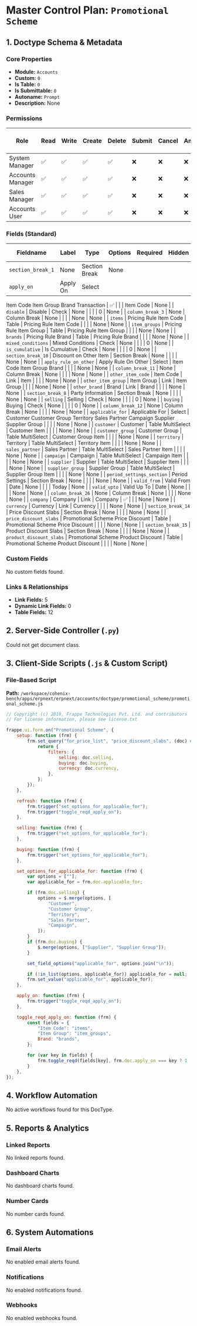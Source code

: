 # Master Control Plan: `Promotional Scheme`

## 1. Doctype Schema & Metadata

### Core Properties
- **Module:** `Accounts`
- **Custom:** `0`
- **Is Table:** `0`
- **Is Submittable:** `0`
- **Autoname:** `Prompt`
- **Description:** None

### Permissions
| Role | Read | Write | Create | Delete | Submit | Cancel | Amend | Report | Import | Export | Print | Email | Share | Set User Perms |
|---|---|---|---|---|---|---|---|---|---|---|---|---|---|---|
| System Manager | ✅ | ✅ | ✅ | ✅ | ❌ | ❌ | ❌ | ✅ | ❌ | ✅ | ✅ | ✅ | ✅ | ❌ |
| Accounts Manager | ✅ | ✅ | ✅ | ✅ | ❌ | ❌ | ❌ | ✅ | ❌ | ✅ | ✅ | ✅ | ✅ | ❌ |
| Sales Manager | ✅ | ✅ | ✅ | ✅ | ❌ | ❌ | ❌ | ✅ | ❌ | ✅ | ✅ | ✅ | ✅ | ❌ |
| Accounts User | ✅ | ✅ | ✅ | ✅ | ❌ | ❌ | ❌ | ✅ | ❌ | ✅ | ✅ | ✅ | ✅ | ❌ |


### Fields (Standard)
| Fieldname | Label | Type | Options | Required | Hidden | Read Only | Default | Description |
|---|---|---|---|---|---|---|---|---|
| `section_break_1` | None | Section Break | None |  |  |  | None | None |
| `apply_on` | Apply On | Select | 
Item Code
Item Group
Brand
Transaction | ✅ |  |  | Item Code | None |
| `disable` | Disable | Check | None |  |  |  | 0 | None |
| `column_break_3` | None | Column Break | None |  |  |  | None | None |
| `items` | Pricing Rule Item Code | Table | Pricing Rule Item Code |  |  |  | None | None |
| `item_groups` | Pricing Rule Item Group | Table | Pricing Rule Item Group |  |  |  | None | None |
| `brands` | Pricing Rule Brand | Table | Pricing Rule Brand |  |  |  | None | None |
| `mixed_conditions` | Mixed Conditions | Check | None |  |  |  | 0 | None |
| `is_cumulative` | Is Cumulative | Check | None |  |  |  | 0 | None |
| `section_break_10` | Discount on Other Item | Section Break | None |  |  |  | None | None |
| `apply_rule_on_other` | Apply Rule On Other | Select | 
Item Code
Item Group
Brand |  |  |  | None | None |
| `column_break_11` | None | Column Break | None |  |  |  | None | None |
| `other_item_code` | Item Code | Link | Item |  |  |  | None | None |
| `other_item_group` | Item Group | Link | Item Group |  |  |  | None | None |
| `other_brand` | Brand | Link | Brand |  |  |  | None | None |
| `section_break_8` | Party Information | Section Break | None |  |  |  | None | None |
| `selling` | Selling | Check | None |  |  |  | 0 | None |
| `buying` | Buying | Check | None |  |  |  | 0 | None |
| `column_break_12` | None | Column Break | None |  |  |  | None | None |
| `applicable_for` | Applicable For | Select | 
Customer
Customer Group
Territory
Sales Partner
Campaign
Supplier
Supplier Group |  |  |  | None | None |
| `customer` | Customer | Table MultiSelect | Customer Item |  |  |  | None | None |
| `customer_group` | Customer Group | Table MultiSelect | Customer Group Item |  |  |  | None | None |
| `territory` | Territory | Table MultiSelect | Territory Item |  |  |  | None | None |
| `sales_partner` | Sales Partner | Table MultiSelect | Sales Partner Item |  |  |  | None | None |
| `campaign` | Campaign | Table MultiSelect | Campaign Item |  |  |  | None | None |
| `supplier` | Supplier | Table MultiSelect | Supplier Item |  |  |  | None | None |
| `supplier_group` | Supplier Group | Table MultiSelect | Supplier Group Item |  |  |  | None | None |
| `period_settings_section` | Period Settings | Section Break | None |  |  |  | None | None |
| `valid_from` | Valid From | Date | None |  |  |  | Today | None |
| `valid_upto` | Valid Up To | Date | None |  |  |  | None | None |
| `column_break_26` | None | Column Break | None |  |  |  | None | None |
| `company` | Company | Link | Company | ✅ |  |  | None | None |
| `currency` | Currency | Link | Currency |  |  |  | None | None |
| `section_break_14` | Price Discount Slabs | Section Break | None |  |  |  | None | None |
| `price_discount_slabs` | Promotional Scheme Price Discount | Table | Promotional Scheme Price Discount |  |  |  | None | None |
| `section_break_15` | Product Discount Slabs | Section Break | None |  |  |  | None | None |
| `product_discount_slabs` | Promotional Scheme Product Discount | Table | Promotional Scheme Product Discount |  |  |  | None | None |


### Custom Fields
No custom fields found.


### Links & Relationships
- **Link Fields:** 5
- **Dynamic Link Fields:** 0
- **Table Fields:** 12

## 2. Server-Side Controller (`.py`)
Could not get document class.


## 3. Client-Side Scripts (`.js` & Custom Script)
### File-Based Script
**Path:** `/workspace/cohenix-bench/apps/erpnext/erpnext/accounts/doctype/promotional_scheme/promotional_scheme.js`
```javascript
// Copyright (c) 2019, Frappe Technologies Pvt. Ltd. and contributors
// For license information, please see license.txt

frappe.ui.form.on("Promotional Scheme", {
	setup: function (frm) {
		frm.set_query("for_price_list", "price_discount_slabs", (doc) => {
			return {
				filters: {
					selling: doc.selling,
					buying: doc.buying,
					currency: doc.currency,
				},
			};
		});
	},

	refresh: function (frm) {
		frm.trigger("set_options_for_applicable_for");
		frm.trigger("toggle_reqd_apply_on");
	},

	selling: function (frm) {
		frm.trigger("set_options_for_applicable_for");
	},

	buying: function (frm) {
		frm.trigger("set_options_for_applicable_for");
	},

	set_options_for_applicable_for: function (frm) {
		var options = [""];
		var applicable_for = frm.doc.applicable_for;

		if (frm.doc.selling) {
			options = $.merge(options, [
				"Customer",
				"Customer Group",
				"Territory",
				"Sales Partner",
				"Campaign",
			]);
		}
		if (frm.doc.buying) {
			$.merge(options, ["Supplier", "Supplier Group"]);
		}

		set_field_options("applicable_for", options.join("\n"));

		if (!in_list(options, applicable_for)) applicable_for = null;
		frm.set_value("applicable_for", applicable_for);
	},

	apply_on: function (frm) {
		frm.trigger("toggle_reqd_apply_on");
	},

	toggle_reqd_apply_on: function (frm) {
		const fields = {
			"Item Code": "items",
			"Item Group": "item_groups",
			Brand: "brands",
		};

		for (var key in fields) {
			frm.toggle_reqd(fields[key], frm.doc.apply_on === key ? 1 : 0);
		}
	},
});

```




## 4. Workflow Automation
No active workflows found for this DocType.


## 5. Reports & Analytics
### Linked Reports
No linked reports found.


### Dashboard Charts
No dashboard charts found.


### Number Cards
No number cards found.


## 6. System Automations
### Email Alerts
No enabled email alerts found.


### Notifications
No enabled notifications found.


### Webhooks
No enabled webhooks found.
